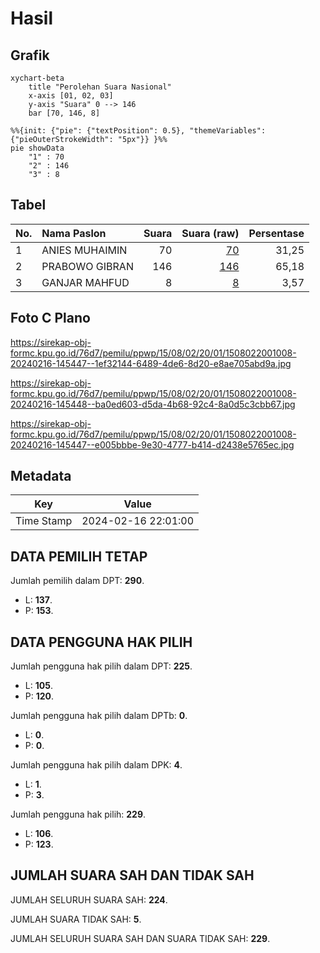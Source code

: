 # Hasil

## Grafik

```mermaid
xychart-beta
    title "Perolehan Suara Nasional"
    x-axis [01, 02, 03]
    y-axis "Suara" 0 --> 146
    bar [70, 146, 8]
```

```mermaid
%%{init: {"pie": {"textPosition": 0.5}, "themeVariables": {"pieOuterStrokeWidth": "5px"}} }%%
pie showData
    "1" : 70
    "2" : 146
    "3" : 8
```

## Tabel

| No. | Nama Paslon    | Suara | Suara (raw) | Persentase |
|:--- |:-------------- | -----:| -----------:| ----------:|
| 1   | ANIES MUHAIMIN | 70    | [70][p-1]   | 31,25      |
| 2   | PRABOWO GIBRAN | 146   | [146][p-2]  | 65,18      |
| 3   | GANJAR MAHFUD  | 8     | [8][p-3]    | 3,57       |


[p-1]: https://github.com/gigit-pemilu/pemilu-2024/blob/main/pilpres/hitung-suara/sub/15-jambi/sub/08-bungo/sub/02-rantau-pandan/sub/2001-rantau-duku/sub/008-tps/sub/paslon-1.txt
[p-2]: https://github.com/gigit-pemilu/pemilu-2024/blob/main/pilpres/hitung-suara/sub/15-jambi/sub/08-bungo/sub/02-rantau-pandan/sub/2001-rantau-duku/sub/008-tps/sub/paslon-2.txt
[p-3]: https://github.com/gigit-pemilu/pemilu-2024/blob/main/pilpres/hitung-suara/sub/15-jambi/sub/08-bungo/sub/02-rantau-pandan/sub/2001-rantau-duku/sub/008-tps/sub/paslon-3.txt

## Foto C Plano

https://sirekap-obj-formc.kpu.go.id/76d7/pemilu/ppwp/15/08/02/20/01/1508022001008-20240216-145447--1ef32144-6489-4de6-8d20-e8ae705abd9a.jpg

https://sirekap-obj-formc.kpu.go.id/76d7/pemilu/ppwp/15/08/02/20/01/1508022001008-20240216-145448--ba0ed603-d5da-4b68-92c4-8a0d5c3cbb67.jpg

https://sirekap-obj-formc.kpu.go.id/76d7/pemilu/ppwp/15/08/02/20/01/1508022001008-20240216-145447--e005bbbe-9e30-4777-b414-d2438e5765ec.jpg


## Metadata

| Key        | Value               |
| ---------- | ------------------- |
| Time Stamp | 2024-02-16 22:01:00 |


## DATA PEMILIH TETAP

Jumlah pemilih dalam DPT: **290**.
 * L: **137**.
 * P: **153**.

## DATA PENGGUNA HAK PILIH

Jumlah pengguna hak pilih dalam DPT: **225**.
 * L: **105**.
 * P: **120**.

Jumlah pengguna hak pilih dalam DPTb: **0**.
 * L: **0**.
 * P: **0**.

Jumlah pengguna hak pilih dalam DPK: **4**.
 * L: **1**.
 * P: **3**.

Jumlah pengguna hak pilih: **229**.
 * L: **106**.
 * P: **123**.

## JUMLAH SUARA SAH DAN TIDAK SAH

JUMLAH SELURUH SUARA SAH: **224**.

JUMLAH SUARA TIDAK SAH: **5**.

JUMLAH SELURUH SUARA SAH DAN SUARA TIDAK SAH: **229**.


